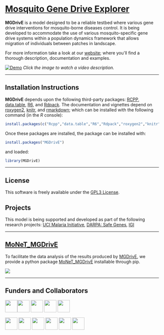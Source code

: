 # [Mosquito Gene Drive Explorer](https://marshalllab.github.io/MGDrivE/)


**MGDrivE** is a model designed to be a reliable testbed where various gene drive interventions for mosquito-borne diseases control. It is being developed to accommodate the use of various mosquito-specific gene drive systems within a population dynamics framework that allows migration of individuals between patches in landscape.

For more information take a look at our <a href="https://marshalllab.github.io/MGDrivE/">website</a>; where you'll find a thorough description, documentation and examples.


[![Demo](https://marshalllab.github.io/MGDrivE/images/crispr.jpg)](https://www.youtube.com/watch?time_continue=3&v=sZXuUtToszw)
_Click the image to watch a video description._

<hr>


## Installation Instructions

**MGDrivE** depends upon the following third-party packages: [RCPP](https://cran.r-project.org/web/packages/Rcpp/index.html), [data.table](https://cran.r-project.org/web/packages/data.table/index.html), [R6](https://cran.r-project.org/web/packages/R6/index.html), and [Rdpack](https://cran.r-project.org/web/packages/Rdpack/index.html). The documentation and vignettes depend on [roxygen2](https://cran.r-project.org/web/packages/roxygen2/index.html), [knitr](https://cran.r-project.org/web/packages/knitr/index.html), and [rmarkdown](https://cran.r-project.org/web/packages/rmarkdown/index.html); which can be installed with the following command (in the _R_ console):

```R
install.packages(c("Rcpp","data.table","R6","Rdpack","roxygen2","knitr","rmarkdown"))
```

Once these packages are installed, the package can be installed with:

```R
install.packages("MGDrivE")
```

and loaded:

```R
library(MGDrivE)
```

<hr>

## License

This software is freely available under the [GPL3 License](https://www.gnu.org/licenses/gpl-3.0.en.html).


## Projects

This model is being supported and developed as part of the following research projects: [UCI Malaria Initiative](https://news.uci.edu/7517/05/08/uci-establishes-malaria-initiative-to-fight-deadly-disease-in-africa/), [DARPA: Safe Genes](https://www.darpa.mil/program/safe-genes), [IGI](https://innovativegenomics.org/)

<hr>

##  [MoNeT_MGDrivE](https://pypi.org/project/MoNeT-MGDrivE/)

To facilitate the data analysis of the results produced by [MGDrivE](https://marshalllab.github.io/MGDrivE/), we provide a python package [MoNeT_MGDrivE](https://pypi.org/project/MoNeT-MGDrivE/) installable through pip.

<img src="https://marshalllab.github.io/MGDrivE/images/Homing_01Cb.png" align="middle">

<hr>

##  Funders and Collaborators

<img src="https://marshalllab.github.io/MGDrivE/images/berkeley.jpg" height="40px" align="middle"><img src="https://marshalllab.github.io/MGDrivE/images/UCD.jpg" height="40px" align="middle"> <img src="https://marshalllab.github.io/MGDrivE/images/UCI.png" height="40px" align="middle"> <img src="https://marshalllab.github.io/MGDrivE/images/UCLA.png" height="40px" align="middle"> <img src="https://marshalllab.github.io/MGDrivE/images/UCR.jpg" height="40px" align="middle"> <br><br> <img src="https://marshalllab.github.io/MGDrivE/images/UCSD.png" height="40px" align="middle"> <img src="https://marshalllab.github.io/MGDrivE/images/JPL.png" height="40px" align="middle"> <img src="https://marshalllab.github.io/MGDrivE/images/IGI.png" height="40px" align="middle"> <img src="https://marshalllab.github.io/MGDrivE/images/DARPA.jpg" height="40px" align="middle"> <img src="https://marshalllab.github.io/MGDrivE/images/nvidia.jpg" height="40px" align="middle"> <img src="https://marshalllab.github.io/MGDrivE/images/UCIMI.png" height="40px" align="middle">
